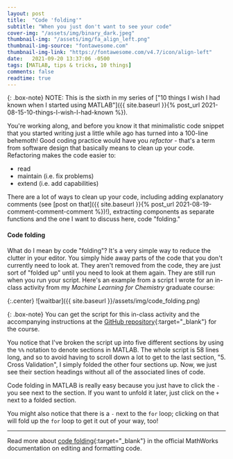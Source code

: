 ```yaml
---
layout: post
title:  "Code 'folding'"
subtitle: "When you just don't want to see your code"
cover-img: "/assets/img/binary_dark.jpeg"
thumbnail-img: "/assets/img/fa_align_left.png"
thumbnail-img-source: "fontawesome.com"
thumbnail-img-link: "https://fontawesome.com/v4.7/icon/align-left"
date:   2021-09-20 13:37:06 -0500
tags: [MATLAB, tips & tricks, 10 things]
comments: false
readtime: true
---
```

{: .box-note}
NOTE: This is the sixth in my series of ["10 things I wish I had known when I started using MATLAB"]({{ site.baseurl }}{% post_url 2021-08-15-10-things-I-wish-I-had-known %}).

You're working along, and before you know it that minimalistic code snippet that you started writing just a little while ago has turned into a 100-line behemoth! Good coding practice would have you _refactor_ - that's a term from software design that basically means to clean up your code. Refactoring makes the code easier to:

* read
* maintain (i.e. fix problems)
* extend (i.e. add capabilities)

There are a lot of ways to clean up your code, including adding explanatory comments (see [post on that]({{ site.baseurl }}{% post_url 2021-08-19-comment-comment-comment %})!), extracting components as separate functions and the one I want to discuss here, code "folding."

#### Code folding

What do I mean by code "folding"? It's a very simple way to reduce the clutter in your editor. You simply hide away parts of the code that you don't currently need to look at. They aren't removed from the code, they are just sort of "folded up" until you need to look at them again. They are still run when you run your script. Here's an example from a script I wrote for an in-class activity from my _Machine Learning for Chemistry_ graduate course:

{:.center}
![waitbar]({{ site.baseurl }}/assets/img/code_folding.png)

{: .box-note}
You can get the script for this in-class activity and the accompanying instructions at the [GitHub repository](https://github.com/gdsmith5/CHEM-8860/tree/main/CHEM-8860-Activities){:target="_blank"} for the course.

You notice that I've broken the script up into five different sections by using the `%%` notation to denote sections in MATLAB. The whole script is 58 lines long, and so to avoid having to scroll down a lot to get to the last section, "5. Cross Validation", I simply folded the other four sections up. Now, we just see their section headings without all of the associated lines of code.

Code folding in MATLAB is really easy because you just have to click the `-` you see next to the section. If you want to unfold it later, just click on the `+` next to a folded section.

You might also notice that there is a `-` next to the `for` loop; clicking on that will fold up the `for` loop to get it out of your way, too!

---

Read more about [code folding](https://www.mathworks.com/help/matlab/matlab_prog/edit-and-format-code.html#brazeg3-1){:target="_blank"} in the official MathWorks documentation on editing and formatting code.